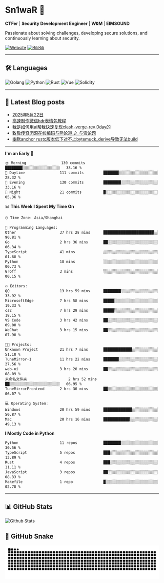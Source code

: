 # Sn1waR 👋

**CTFer** | **Security Development Engineer** | **W&M** | **EIMSOUND**

Passionate about solving challenges, developing secure solutions, and continuously learning about security.

[![Website](https://img.shields.io/website?url=https%3A%2F%2Fwww.snowywar.top)](https://www.snowywar.top) 
[![BiliBili](https://img.shields.io/badge/BiliBili-哔哩哔哩-00A1D6?style=flat&logo=bilibili&logoColor=white)](https://space.bilibili.com/8389161)  

---

## 🛠️ Languages
![Golang](https://img.shields.io/badge/-Golang-00ADD8?style=flat&logo=go&logoColor=white)
![Python](https://img.shields.io/badge/-Python-3776AB?style=flat&logo=python&logoColor=white)
![Rust](https://img.shields.io/badge/-Rust-000000?style=flat&logo=rust&logoColor=white)
![Vue](https://img.shields.io/badge/-Vue.js-4FC08D?style=flat&logo=vue.js&logoColor=white)
![Solidity](https://img.shields.io/badge/-Solidity-363636?style=flat&logo=solidity&logoColor=white)

---
## 📖 Latest Blog posts
<!-- BLOG-POST-LIST:START -->
- [2025年5月22日](https://www.snowywar.top/4616.html)
- [高速制作微信hdr表情包教程](https://www.snowywar.top/4612.html)
- [我是如何用ai帮我快速复现clash-verge-rev 0day的](https://www.snowywar.top/4595.html)
- [致敬传奇闭源在线编码与熊论道 之 与雪论题](https://www.snowywar.top/4590.html)
- [幽默anchor rustc版本低下对不上bytemuck_derive导致无法build](https://www.snowywar.top/4587.html)
<!-- BLOG-POST-LIST:END -->
---
<!--START_SECTION:waka-->
**I'm an Early 🐤** 

```text
🌞 Morning                130 commits         ████████░░░░░░░░░░░░░░░░░   33.16 % 
🌆 Daytime                111 commits         ███████░░░░░░░░░░░░░░░░░░   28.32 % 
🌃 Evening                130 commits         ████████░░░░░░░░░░░░░░░░░   33.16 % 
🌙 Night                  21 commits          █░░░░░░░░░░░░░░░░░░░░░░░░   05.36 % 
```


📊 **This Week I Spent My Time On** 

```text
🕑︎ Time Zone: Asia/Shanghai

💬 Programming Languages: 
Other                    37 hrs 28 mins      ███████████████████████░░   90.81 % 
Go                       2 hrs 36 mins       ██░░░░░░░░░░░░░░░░░░░░░░░   06.34 % 
TypeScript               41 mins             ░░░░░░░░░░░░░░░░░░░░░░░░░   01.68 % 
Python                   18 mins             ░░░░░░░░░░░░░░░░░░░░░░░░░   00.73 % 
Groff                    3 mins              ░░░░░░░░░░░░░░░░░░░░░░░░░   00.15 % 

🔥 Editors: 
QQ                       13 hrs 59 mins      ████████░░░░░░░░░░░░░░░░░   33.92 % 
MicrosoftEdge            7 hrs 58 mins       █████░░░░░░░░░░░░░░░░░░░░   19.33 % 
cs2                      7 hrs 29 mins       █████░░░░░░░░░░░░░░░░░░░░   18.15 % 
VS Code                  3 hrs 42 mins       ██░░░░░░░░░░░░░░░░░░░░░░░   09.00 % 
WeChat                   3 hrs 15 mins       ██░░░░░░░░░░░░░░░░░░░░░░░   07.90 % 

🐱‍💻 Projects: 
Unknown Project          21 hrs 7 mins       █████████████░░░░░░░░░░░░   51.18 % 
TuneMirror-1             11 hrs 22 mins      ███████░░░░░░░░░░░░░░░░░░   27.56 % 
web-ui                   3 hrs 20 mins       ██░░░░░░░░░░░░░░░░░░░░░░░   08.09 % 
未命名文件夹                   2 hrs 52 mins       ██░░░░░░░░░░░░░░░░░░░░░░░   06.95 % 
TuneMirrorFrontend       2 hrs 30 mins       ██░░░░░░░░░░░░░░░░░░░░░░░   06.07 % 

💻 Operating System: 
Windows                  20 hrs 59 mins      █████████████░░░░░░░░░░░░   50.87 % 
Mac                      20 hrs 16 mins      ████████████░░░░░░░░░░░░░   49.13 % 
```

**I Mostly Code in Python** 

```text
Python                   11 repos            ████████░░░░░░░░░░░░░░░░░   30.56 % 
TypeScript               5 repos             ███░░░░░░░░░░░░░░░░░░░░░░   13.89 % 
Rust                     4 repos             ███░░░░░░░░░░░░░░░░░░░░░░   11.11 % 
JavaScript               3 repos             ██░░░░░░░░░░░░░░░░░░░░░░░   08.33 % 
Makefile                 1 repo              █░░░░░░░░░░░░░░░░░░░░░░░░   02.78 % 
```




<!--END_SECTION:waka-->
---

## 📊 GitHub Stats
![Github Stats](https://github-readme-stats.vercel.app/api?username=jiayuqi7813&show_icons=true&theme=radical)

## 🐍 GitHub Snake
<picture>
  <source media="(prefers-color-scheme: dark)" srcset="https://raw.githubusercontent.com/jiayuqi7813/jiayuqi7813/output/github-contribution-grid-snake-dark.svg">
  <source media="(prefers-color-scheme: light)" srcset="https://raw.githubusercontent.com/jiayuqi7813/jiayuqi7813/output/github-contribution-grid-snake.svg">
  <img alt="github contribution grid snake animation" src="https://raw.githubusercontent.com/jiayuqi7813/jiayuqi7813/output/github-contribution-grid-snake.svg">
</picture>

